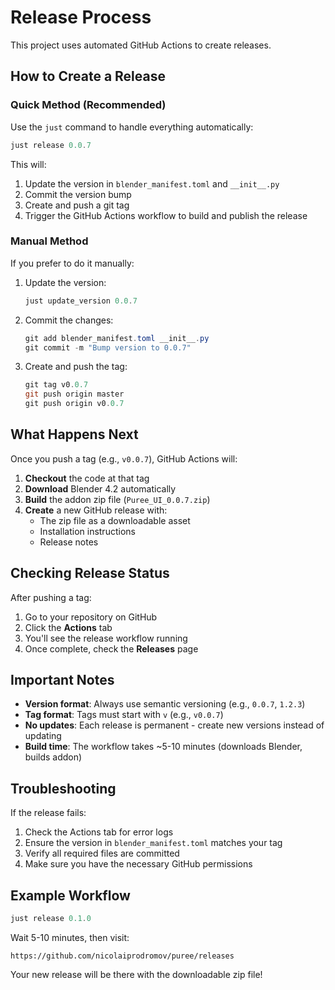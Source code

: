 # Release Process

This project uses automated GitHub Actions to create releases.

## How to Create a Release

### Quick Method (Recommended)

Use the `just` command to handle everything automatically:

```powershell
just release 0.0.7
```

This will:
1. Update the version in `blender_manifest.toml` and `__init__.py`
2. Commit the version bump
3. Create and push a git tag
4. Trigger the GitHub Actions workflow to build and publish the release

### Manual Method

If you prefer to do it manually:

1. Update the version:
   ```powershell
   just update_version 0.0.7
   ```

2. Commit the changes:
   ```powershell
   git add blender_manifest.toml __init__.py
   git commit -m "Bump version to 0.0.7"
   ```

3. Create and push the tag:
   ```powershell
   git tag v0.0.7
   git push origin master
   git push origin v0.0.7
   ```

## What Happens Next

Once you push a tag (e.g., `v0.0.7`), GitHub Actions will:

1. **Checkout** the code at that tag
2. **Download** Blender 4.2 automatically
3. **Build** the addon zip file (`Puree_UI_0.0.7.zip`)
4. **Create** a new GitHub release with:
   - The zip file as a downloadable asset
   - Installation instructions
   - Release notes

## Checking Release Status

After pushing a tag:
1. Go to your repository on GitHub
2. Click the **Actions** tab
3. You'll see the release workflow running
4. Once complete, check the **Releases** page

## Important Notes

- **Version format**: Always use semantic versioning (e.g., `0.0.7`, `1.2.3`)
- **Tag format**: Tags must start with `v` (e.g., `v0.0.7`)
- **No updates**: Each release is permanent - create new versions instead of updating
- **Build time**: The workflow takes ~5-10 minutes (downloads Blender, builds addon)

## Troubleshooting

If the release fails:
1. Check the Actions tab for error logs
2. Ensure the version in `blender_manifest.toml` matches your tag
3. Verify all required files are committed
4. Make sure you have the necessary GitHub permissions

## Example Workflow

```powershell
just release 0.1.0
```

Wait 5-10 minutes, then visit:
```
https://github.com/nicolaiprodromov/puree/releases
```

Your new release will be there with the downloadable zip file!

